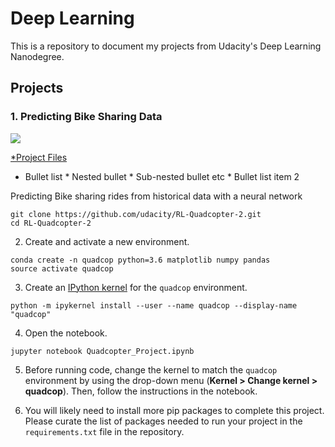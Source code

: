 # Deep Learning 

This is a repository to document my projects from Udacity's Deep Learning Nanodegree. 

## Projects

### 1. Predicting Bike Sharing Data 

[![](http://img.youtube.com/vi/dOwEDeJp8yw/0.jpg)](http://www.youtube.com/watch?v=dOwEDeJp8yw "Introduction to the Bike Sharing Project")

[*Project Files](https://github.com/mj14991/Udacity_DeepLearningND/tree/master/Project%201%20-%20Bike%20Sharing)

* Bullet list
              * Nested bullet
                  * Sub-nested bullet etc
          * Bullet list item 2

Predicting Bike sharing rides from historical data with a neural network

```
git clone https://github.com/udacity/RL-Quadcopter-2.git
cd RL-Quadcopter-2
```

2. Create and activate a new environment.

```
conda create -n quadcop python=3.6 matplotlib numpy pandas
source activate quadcop
```

3. Create an [IPython kernel](http://ipython.readthedocs.io/en/stable/install/kernel_install.html) for the `quadcop` environment. 
```
python -m ipykernel install --user --name quadcop --display-name "quadcop"
```

4. Open the notebook.
```
jupyter notebook Quadcopter_Project.ipynb
```

5. Before running code, change the kernel to match the `quadcop` environment by using the drop-down menu (**Kernel > Change kernel > quadcop**). Then, follow the instructions in the notebook.

6. You will likely need to install more pip packages to complete this project.  Please curate the list of packages needed to run your project in the `requirements.txt` file in the repository.
